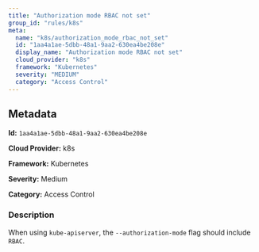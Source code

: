```yaml
---
title: "Authorization mode RBAC not set"
group_id: "rules/k8s"
meta:
  name: "k8s/authorization_mode_rbac_not_set"
  id: "1aa4a1ae-5dbb-48a1-9aa2-630ea4be208e"
  display_name: "Authorization mode RBAC not set"
  cloud_provider: "k8s"
  framework: "Kubernetes"
  severity: "MEDIUM"
  category: "Access Control"
---
```

## Metadata

**Id:** `1aa4a1ae-5dbb-48a1-9aa2-630ea4be208e`

**Cloud Provider:** k8s

**Framework:** Kubernetes

**Severity:** Medium

**Category:** Access Control

### Description

 When using `kube-apiserver`, the `--authorization-mode` flag should include `RBAC`.

